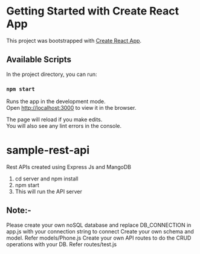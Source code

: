 # Getting Started with Create React App

This project was bootstrapped with [Create React App](https://github.com/facebook/create-react-app).

## Available Scripts

In the project directory, you can run:

### `npm start`

Runs the app in the development mode.\
Open [http://localhost:3000](http://localhost:3000) to view it in the browser.

The page will reload if you make edits.\
You will also see any lint errors in the console.

# sample-rest-api
Rest APIs created using Express Js and MangoDB

1) cd server and npm install
2) npm start
3) This will run the API server

**Note:-**
------------
Please create your own noSQL database and replace DB_CONNECTION in app.js with your connection string to connect
Create your own schema and model. Refer models/Phone.js
Create your own API routes to do the CRUD operations with your DB. Refer routes/test.js

